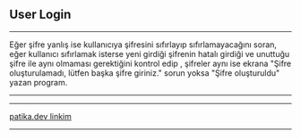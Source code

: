 **User Login**
---
---
Eğer şifre yanlış ise kullanıcıya şifresini sıfırlayıp sıfırlamayacağını soran, eğer kullanıcı sıfırlamak isterse yeni girdiği şifrenin hatalı girdiği ve unuttuğu şifre ile aynı olmaması gerektiğini kontrol edip , şifreler aynı ise ekrana "Şifre oluşturulamadı, lütfen başka şifre giriniz." sorun yoksa "Şifre oluşturuldu" yazan program.


---
___

[patika.dev linkim](https://app.patika.dev/betulozgen)

----


